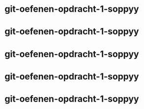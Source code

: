 # git-oefenen-opdracht-1-soppyy
# git-oefenen-opdracht-1-soppyy
# git-oefenen-opdracht-1-soppyy
# git-oefenen-opdracht-1-soppyy
# git-oefenen-opdracht-1-soppyy
